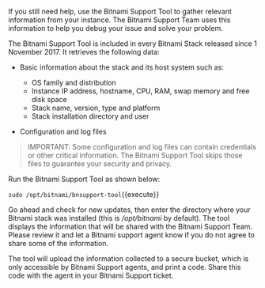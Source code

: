 If you still need help, use the Bitnami Support Tool to gather relevant information from your instance. The Bitnami Support Team uses this information to help you debug your issue and solve your problem.

The Bitnami Support Tool is included in every Bitnami Stack released since 1 November 2017. It retrieves the following data:

* Basic information about the stack and its host system such as:
  * OS family and distribution
  * Instance IP address, hostname, CPU, RAM, swap memory and free disk space
  * Stack name, version, type and platform
  * Stack installation directory and user

* Configuration and log files

> IMPORTANT: Some configuration and log files can contain credentials or other critical information. The Bitnami Support Tool skips those files to guarantee your security and privacy.

Run the Bitnami Support Tool as shown below:

`sudo /opt/bitnami/bnsupport-tool`{{execute}}

Go ahead and check for new updates, then enter the directory where your Bitnami stack was installed (this  is */opt/bitnami* by default). The tool displays the information that will be shared with the Bitnami Support Team. Please review it and let a Bitnami support agent know if you do not agree to share some of the information.

The tool will upload the information collected to a secure bucket, which is only accessible by Bitnami Support agents, and print a code. Share this code with the agent in your Bitnami Support ticket.